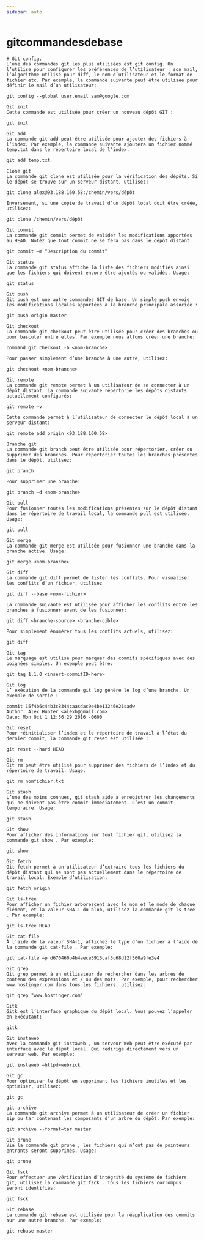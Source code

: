 ```yaml
---
sidebar: auto
---
```

# gitcommandesdebase


    # Git config.
    L’une des commandes git les plus utilisées est git config. On l’utilise pour configurer les préférences de l’utilisateur : son mail, l’algorithme utilisé pour diff, le nom d’utilisateur et le format de fichier etc. Par exemple, la commande suivante peut être utilisée pour définir le mail d’un utilisateur:

    git config --global user.email sam@google.com

    Git init
    Cette commande est utilisée pour créer un nouveau dépôt GIT :

    git init

    Git add
    La commande git add peut être utilisée pour ajouter des fichiers à l’index. Par exemple, la commande suivante ajoutera un fichier nommé temp.txt dans le répertoire local de l’index:

    git add temp.txt

    Clone git
    La commande git clone est utilisée pour la vérification des dépôts. Si le dépôt se trouve sur un serveur distant, utilisez:

    git clone alex@93.188.160.58:/chemin/vers/dépôt

    Inversement, si une copie de travail d’un dépôt local doit être créée, utilisez:

    git clone /chemin/vers/dépôt

    Git commit
    La commande git commit permet de valider les modifications apportées au HEAD. Notez que tout commit ne se fera pas dans le dépôt distant.

    git commit –m “Description du commit”

    Git status
    La commande git status affiche la liste des fichiers modifiés ainsi que les fichiers qui doivent encore être ajoutés ou validés. Usage:

    git status

    Git push
    Git push est une autre commandes GIT de base. Un simple push envoie les modifications locales apportées à la branche principale associée :

    git push origin master

    Git checkout
    La commande git checkout peut être utilisée pour créer des branches ou pour basculer entre elles. Par exemple nous allons créer une branche:

    command git checkout -b <nom-branche>

    Pour passer simplement d’une branche à une autre, utilisez:

    git checkout <nom-branche>

    Git remote
    La commande git remote permet à un utilisateur de se connecter à un dépôt distant. La commande suivante répertorie les dépôts distants actuellement configurés:

    git remote –v

    Cette commande permet à l’utilisateur de connecter le dépôt local à un serveur distant:

    git remote add origin <93.188.160.58>

    Branche git
    La commande git branch peut être utilisée pour répertorier, créer ou supprimer des branches. Pour répertorier toutes les branches présentes dans le dépôt, utilisez:

    git branch

    Pour supprimer une branche:

    git branch –d <nom-branche>

    Git pull
    Pour fusionner toutes les modifications présentes sur le dépôt distant dans le répertoire de travail local, la commande pull est utilisée. Usage:

    git pull

    Git merge
    La commande git merge est utilisée pour fusionner une branche dans la branche active. Usage:

    git merge <nom-branche>

    Git diff
    La commande git diff permet de lister les conflits. Pour visualiser les conflits d’un fichier, utilisez

    git diff --base <nom-fichier>

    La commande suivante est utilisée pour afficher les conflits entre les branches à fusionner avant de les fusionner:

    git diff <branche-source> <branche-cible>

    Pour simplement énumérer tous les conflits actuels, utilisez:

    git diff

    Git tag
    Le marquage est utilisé pour marquer des commits spécifiques avec des poignées simples. Un exemple peut être:

    git tag 1.1.0 <insert-commitID-here>

    Git log
    L’ exécution de la commande git log génère le log d’une branche. Un exemple de sortie :

    commit 15f4b6c44b3c8344caasdac9e4be13246e21sadw 
    Author: Alex Hunter <alexh@gmail.com> 
    Date: Mon Oct 1 12:56:29 2016 -0600

    Git reset
    Pour réinitialiser l’index et le répertoire de travail à l’état du dernier commit, la commande git reset est utilisée :

    git reset --hard HEAD

    Git rm
    Git rm peut être utilisé pour supprimer des fichiers de l’index et du répertoire de travail. Usage:

    git rm nomfichier.txt

    Git stash
    L’une des moins connues, git stash aide à enregistrer les changements qui ne doivent pas être commit immédiatement. C’est un commit temporaire. Usage:

    git stash

    Git show
    Pour afficher des informations sur tout fichier git, utilisez la commande git show . Par exemple:

    git show

    Git fetch
    Git fetch permet à un utilisateur d’extraire tous les fichiers du dépôt distant qui ne sont pas actuellement dans le répertoire de travail local. Exemple d’utilisation:

    git fetch origin

    Git ls-tree
    Pour afficher un fichier arborescent avec le nom et le mode de chaque élément, et la valeur SHA-1 du blob, utilisez la commande git ls-tree . Par exemple:

    git ls-tree HEAD

    Git cat-file
    À l’aide de la valeur SHA-1, affichez le type d’un fichier à l’aide de la commande git cat-file . Par exemple:

    git cat-file –p d670460b4b4aece5915caf5c68d12f560a9fe3e4

    Git grep
    Git grep permet à un utilisateur de rechercher dans les arbres de contenu des expressions et / ou des mots. Par exemple, pour rechercher www.hostinger.com dans tous les fichiers, utilisez:

    git grep "www.hostinger.com"

    Gitk
    Gitk est l’interface graphique du dépôt local. Vous pouvez l’appeler en exécutant:

    gitk

    Git instaweb
    Avec la commande git instaweb , un serveur Web peut être exécuté par interface avec le dépôt local. Qui redirige directement vers un serveur web. Par exemple:

    git instaweb –httpd=webrick

    Git gc
    Pour optimiser le dépôt en supprimant les fichiers inutiles et les optimiser, utilisez:

    git gc

    git archive
    La commande git archive permet à un utilisateur de créer un fichier zip ou tar contenant les composants d’un arbre du dépôt. Par exemple:

    git archive --format=tar master

    Git prune
    Via la commande git prune , les fichiers qui n’ont pas de pointeurs entrants seront supprimés. Usage:

    git prune

    Git fsck
    Pour effectuer une vérification d’intégrité du système de fichiers git, utilisez la commande git fsck . Tous les fichiers corrompus seront identifiés:

    git fsck

    Git rebase
    La commande git rebase est utilisée pour la réapplication des commits sur une autre branche. Par exemple:

    git rebase master